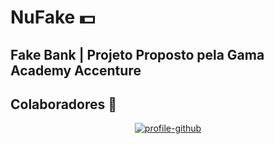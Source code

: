 # NuFake 💵
## Fake Bank | Projeto Proposto pela Gama Academy Accenture

## Colaboradores 🎇

<div align="center">
  
<a href="https://github.com/rmkarato"><img src="https://avatars.githubusercontent.com/u/63520542?s=400&u=d365844d2ffe2c1b3ea763d3967e1d33bd751ee1&v=4" alt="profile-github" border="0"></a>

</div>
